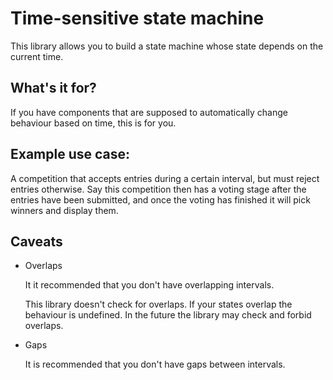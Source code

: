 # Time-sensitive state machine

This library allows you to build a state machine whose state depends
on the current time.

## What's it for?

If you have components that are supposed to automatically change
behaviour based on time, this is for you.

## Example use case:

A competition that accepts entries during a certain interval, but must
reject entries otherwise. Say this competition then has a voting stage
after the entries have been submitted, and once the voting has finished
it will pick winners and display them.

## Caveats

* Overlaps

  It it recommended that you don't have overlapping intervals.

  This library doesn't check for overlaps. If your states overlap
  the behaviour is undefined. In the future the library may check
  and forbid overlaps.

* Gaps

  It is recommended that you don't have gaps between intervals.
